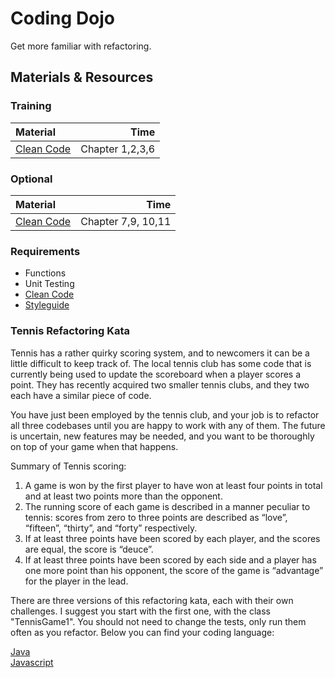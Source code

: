 # Coding Dojo
Get more familiar with refactoring.

## Materials & Resources

### Training
| Material | Time |
|:---------|-----:|
|[Clean Code](http://lmgtfy.com/?q=clean+code+pdf)|Chapter 1,2,3,6|

### Optional
| Material | Time |
|:---------|-----:|
|[Clean Code](http://lmgtfy.com/?q=clean+code+pdf)|Chapter 7,9, 10,11|


### Requirements
- Functions
- Unit Testing
- [Clean Code](https://github.com/greenfox-academy/teaching-materials/tree/master/material/clean-code)
- [Styleguide](https://github.com/greenfox-academy/teaching-materials/tree/master/styleguide)

### Tennis Refactoring Kata
Tennis has a rather quirky scoring system, and to newcomers it
can be a little difficult to keep track of. The local tennis club has
some code that is currently being used to update the scoreboard
when a player scores a point. They has recently acquired
two smaller tennis clubs, and they two each have a similar piece of code.

You have just been employed by the tennis club, and your job
is to refactor all three codebases until you are happy to
work with any of them. The future is uncertain, new features may
be needed, and you want to be thoroughly on top of your game when
that happens.

Summary of Tennis scoring:
1. A game is won by the first player to have won at least four points
in total and at least two points more than the opponent.
2. The running score of each game is described in a manner peculiar
to tennis: scores from zero to three points are described as “love”,
“fifteen”, “thirty”, and “forty” respectively.
3. If at least three points have been scored by each player, and the
scores are equal, the score is “deuce”.
4. If at least three points have been scored by each side and a player
has one more point than his opponent, the score of the game is “advantage” for the player in the lead.

There are three versions of this refactoring kata, each with their own challenges. I suggest you start with the first one, with the class "TennisGame1".
You should not need to change the tests, only run them often as you refactor. Below you can find your coding language:

[Java](java/)</br>
[Javascript](javascript/)
